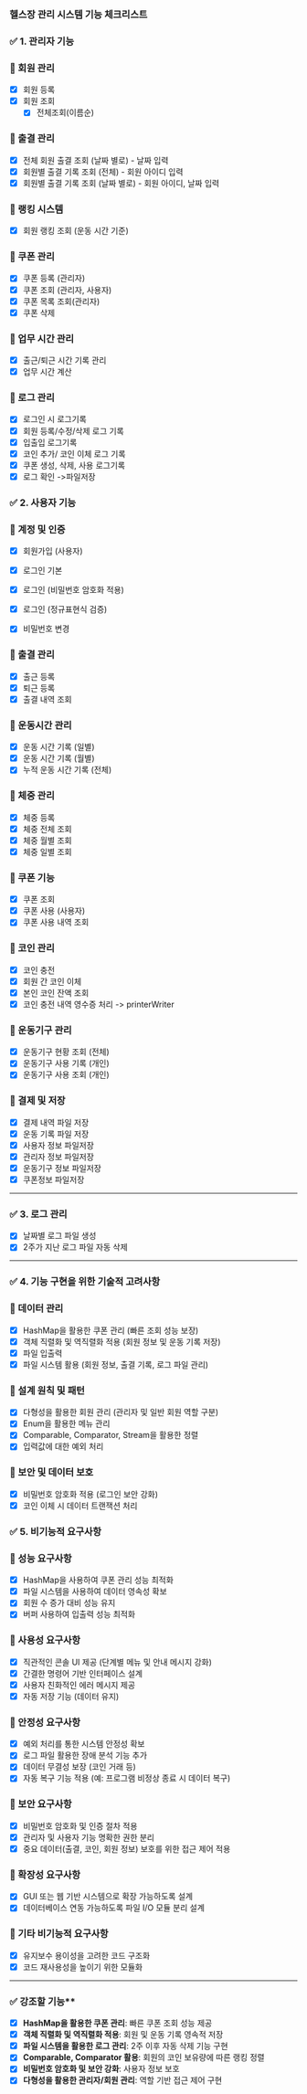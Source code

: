 ### **헬스장 관리 시스템 기능 체크리스트**

### ✅ **1. 관리자 기능**

### 🔹 회원 관리

- [x]  회원 등록
- [x]  회원 조회
	- [x] 전체조회(이름순)

### 🔹 출결 관리

- [x]  전체 회원 출결 조회 (날짜 별로) - 날짜 입력
- [x]  회원별 출결 기록 조회 (전체) - 회원 아이디 입력
- [x]  회원별 출결 기록 조회 (날짜 별로) - 회원 아이디, 날짜 입력

### 🔹 랭킹 시스템
- [x]  회원 랭킹 조회 (운동 시간 기준)

### 🔹 쿠폰 관리
- [x]  쿠폰 등록 (관리자)
- [x]  쿠폰 조회 (관리자, 사용자)
- [x]  쿠폰 목록 조회(관리자)
- [x]  쿠폰 삭제

### 🔹 업무 시간 관리

- [x]  출근/퇴근 시간 기록 관리
- [x]  업무 시간 계산

### 🔹 로그 관리

- [x]  로그인 시 로그기록 
- [x]  회원 등록/수정/삭제 로그 기록
- [x]  입출입 로그기록 
- [x]  코인 추가/ 코인 이체 로그 기록
- [x]  쿠폰 생성, 삭제, 사용 로그기록
- [x]  로그 확인 ->파일저장

### ✅ **2. 사용자 기능**

### 🔹 계정 및 인증
- [x]  회원가입 (사용자)
- [x]  로그인 기본
- [x]  로그인 (비밀번호 암호화 적용)
- [x]  로그인 (정규표현식 검증)
- [x]  비밀번호 변경


### 🔹 출결 관리

- [x]  출근 등록
- [x]  퇴근 등록
- [x]  출결 내역 조회

### 🔹 운동시간 관리

- [x]  운동 시간 기록 (일별)
- [x]  운동 시간 기록 (월별)
- [x]  누적 운동 시간 기록 (전체)

### 🔹 체중 관리

- [x]  체중 등록
- [x]  체중 전체 조회
- [x]  체중 월별 조회
- [x]  체중 일별 조회

### 🔹 쿠폰 기능

- [x]  쿠폰 조회
- [x]  쿠폰 사용 (사용자)
- [x]  쿠폰 사용 내역 조회

### 🔹 코인 관리

- [x]  코인 충전
- [x]  회원 간 코인 이체
- [x]  본인 코인 잔액 조회
- [x]  코인 충전 내역 영수증 처리 -> printerWriter

### 🔹 운동기구 관리

- [x]  운동기구 현황 조회 (전체)
- [x]  운동기구 사용 기록 (개인)
- [x]  운동기구 사용 조회 (개인)

### 🔹 결제 및 저장

- [x]  결제 내역 파일 저장
- [x]  운동 기록 파일 저장
- [x] 사용자 정보 파일저장
- [x] 관리자 정보 파일저장
- [x] 운동기구 정보 파일저장
- [x] 쿠폰정보 파일저장

---

### ✅ **3. 로그 관리**

- [x]  날짜별 로그 파일 생성
- [x]  2주가 지난 로그 파일 자동 삭제

---

### ✅ **4. 기능 구현을 위한 기술적 고려사항**

### 🔹 데이터 관리

- [x]  HashMap을 활용한 쿠폰 관리 (빠른 조회 성능 보장)
- [x]  객체 직렬화 및 역직렬화 적용 (회원 정보 및 운동 기록 저장)
- [x]  파일 입출력
- [x]  파일 시스템 활용 (회원 정보, 출결 기록, 로그 파일 관리)

### 🔹 설계 원칙 및 패턴

- [x]  다형성을 활용한 회원 관리 (관리자 및 일반 회원 역할 구분)
- [x]  Enum을 활용한 메뉴 관리
- [x]  Comparable, Comparator, Stream을 활용한 정렬
- [x]  입력값에 대한 예외 처리

### 🔹 보안 및 데이터 보호

- [x]  비밀번호 암호화 적용 (로그인 보안 강화)
- [x]  코인 이체 시 데이터 트랜잭션 처리

### ✅ **5. 비기능적 요구사항**

### 🔹 성능 요구사항

- [x]  HashMap을 사용하여 쿠폰 관리 성능 최적화
- [x]  파일 시스템을 사용하여 데이터 영속성 확보
- [x]  회원 수 증가 대비 성능 유지
- [x]  버퍼 사용하여 입출력 성능 최적화

### 🔹 사용성 요구사항

- [x]  직관적인 콘솔 UI 제공 (단계별 메뉴 및 안내 메시지 강화)
- [x]  간결한 명령어 기반 인터페이스 설계
- [x]  사용자 친화적인 에러 메시지 제공
- [x]  자동 저장 기능 (데이터 유지)

### 🔹 안정성 요구사항

- [x]  예외 처리를 통한 시스템 안정성 확보
- [x]  로그 파일 활용한 장애 분석 기능 추가
- [x]  데이터 무결성 보장 (코인 거래 등)
- [x]  자동 복구 기능 적용 (예: 프로그램 비정상 종료 시 데이터 복구)

### 🔹 보안 요구사항

- [x]  비밀번호 암호화 및 인증 절차 적용
- [x]  관리자 및 사용자 기능 명확한 권한 분리
- [x]  중요 데이터(출결, 코인, 회원 정보) 보호를 위한 접근 제어 적용

### 🔹 확장성 요구사항

- [x]  GUI 또는 웹 기반 시스템으로 확장 가능하도록 설계
- [x]  데이터베이스 연동 가능하도록 파일 I/O 모듈 분리 설계

### 🔹 기타 비기능적 요구사항

- [x]  유지보수 용이성을 고려한 코드 구조화
- [x]  코드 재사용성을 높이기 위한 모듈화

---

### ✅ 강조할 기능**

- [x]  **HashMap을 활용한 쿠폰 관리**: 빠른 쿠폰 조회 성능 제공
- [x]  **객체 직렬화 및 역직렬화 적용**: 회원 및 운동 기록 영속적 저장
- [x]  **파일 시스템을 활용한 로그 관리**: 2주 이후 자동 삭제 기능 구현
- [x]  **Comparable, Comparator 활용**: 회원의 코인 보유량에 따른 랭킹 정렬
- [x]  **비밀번호 암호화 및 보안 강화**: 사용자 정보 보호
- [x]  **다형성을 활용한 관리자/회원 관리**: 역할 기반 접근 제어 구현
